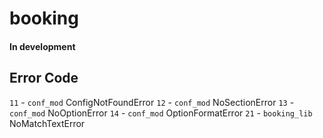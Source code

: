 # booking

#### In development

## Error Code
`11` - `conf_mod` ConfigNotFoundError
`12` - `conf_mod` NoSectionError
`13` - `conf_mod` NoOptionError
`14` - `conf_mod` OptionFormatError
`21` - `booking_lib` NoMatchTextError

